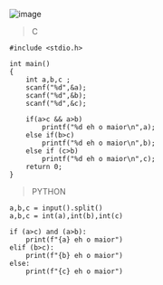 ![image](https://github.com/lufffe/Beecrowd/assets/90646635/7bed0051-cf4c-4562-852a-07f4bced2144)

>C

	#include <stdio.h>

	int main() 
	{
		int a,b,c ;
		scanf("%d",&a);
		scanf("%d",&b);
		scanf("%d",&c);

		if(a>c && a>b)
			printf("%d eh o maior\n",a);
		else if(b>c)
			printf("%d eh o maior\n",b);
		else if (c>b)
			printf("%d eh o maior\n",c);
		return 0;
	}

>PYTHON

	a,b,c = input().split()
	a,b,c = int(a),int(b),int(c)

	if (a>c) and (a>b):
	    print(f"{a} eh o maior")
	elif (b>c):
	    print(f"{b} eh o maior")
	else:    
	    print(f"{c} eh o maior")
